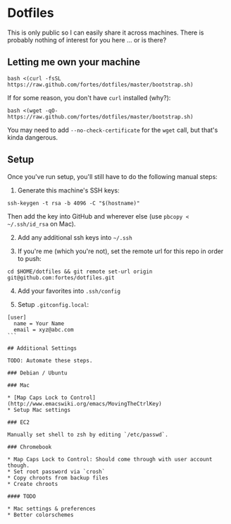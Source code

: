 # Dotfiles

This is only public so I can easily share it across machines. There is probably nothing of interest for you here ... or is there?

## Letting me own your machine

```
bash <(curl -fsSL https://raw.github.com/fortes/dotfiles/master/bootstrap.sh)
```

If for some reason, you don't have `curl` installed (why?):

```
bash <(wget -qO- https://raw.github.com/fortes/dotfiles/master/bootstrap.sh)
```

You may need to add `--no-check-certificate` for the `wget` call, but that's kinda dangerous.

## Setup

Once you've run setup, you'll still have to do the following manual steps:

1. Generate this machine's SSH keys:

```
ssh-keygen -t rsa -b 4096 -C "$(hostname)"
```

Then add the key into GitHub and wherever else (use `pbcopy < ~/.ssh/id_rsa` on Mac).

2. Add any additional ssh keys into `~/.ssh`

3. If you're me (which you're not), set the remote url for this repo in order to push:

  ```
  cd $HOME/dotfiles && git remote set-url origin git@github.com:fortes/dotfiles.git
  ```

4. Add your favorites into `.ssh/config`

5. Setup `.gitconfig.local`:

  ````
  [user]
    name = Your Name
    email = xyz@abc.com
  ```

## Additional Settings

TODO: Automate these steps.

### Debian / Ubuntu

### Mac

* [Map Caps Lock to Control](http://www.emacswiki.org/emacs/MovingTheCtrlKey)
* Setup Mac settings

### EC2

Manually set shell to zsh by editing `/etc/passwd`.

### Chromebook

* Map Caps Lock to Control: Should come through with user account though.
* Set root password via `crosh`
* Copy chroots from backup files
* Create chroots

#### TODO

* Mac settings & preferences
* Better colorschemes
